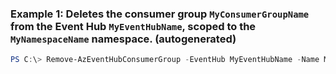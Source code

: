 ### Example 1: Deletes the consumer group `MyConsumerGroupName` from the Event Hub `MyEventHubName`, scoped to the `MyNamespaceName` namespace. (autogenerated)
```powershell
PS C:\> Remove-AzEventHubConsumerGroup -EventHub MyEventHubName -Name MyConsumerGroupName -Namespace MyNamespaceName -ResourceGroupName MyResourceGroupName
```

